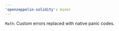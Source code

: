 ```yaml
---
'openzeppelin-solidity': minor
---
```


`Math`: Custom errors replaced with native panic codes.
